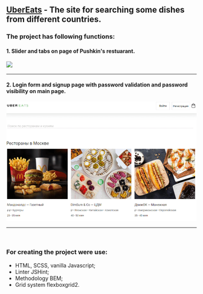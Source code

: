 ## [UberEats](https://albshar.github.io/ubereats/) - The site for searching some dishes from different countries.

### The project has following functions:
#### 1. Slider and tabs on page of Pushkin's restuarant.
![](https://github.com/AlbShar/ubereats/blob/master/gifs/slider_tabs.gif)
___
#### 2. Login form and signup page with password validation and password visibility on main page.
![](https://github.com/AlbShar/ubereats/blob/master/gifs/signup_form.gif)
___
<br>

### For creating the project were use:
- HTML, SCSS, vanilla Javascript;
- Linter JSHint;
- Methodology BEM;
- Grid system flexboxgrid2.
